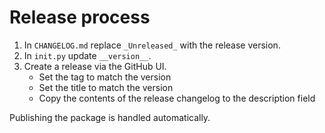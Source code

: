 # Release process

1.  In `CHANGELOG.md` replace `_Unreleased_` with the release version.
1.  In `init.py` update `__version__`.
1.  Create a release via the GitHub UI.
    -   Set the tag to match the version
    -   Set the title to match the version
    -   Copy the contents of the release changelog to the description field

Publishing the package is handled automatically.
